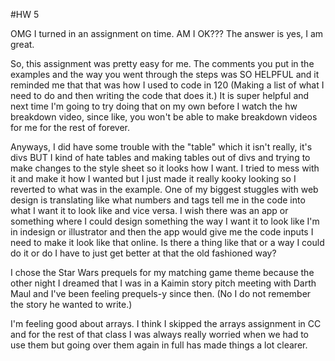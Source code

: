 #HW 5

OMG I turned in an assignment on time. AM I OK??? The answer is yes, I am great.

So, this assignment was pretty easy for me. The comments you put in the examples and the way you went through the steps was SO HELPFUL and it reminded me that that was how I used to code in 120 (Making a list of what I need to do and then writing the code that does it.) It is super helpful and next time I'm going to try doing that on my own before I watch the hw breakdown video, since like, you won't be able to make breakdown videos for me for the rest of forever.

Anyways, I did have some trouble with the "table" which it isn't really, it's divs BUT I kind of hate tables and making tables out of divs and trying to make changes to the style sheet so it looks how I want. I tried to mess with it and make it how I wanted but I just made it really kooky looking so I reverted to what was in the example. One of my biggest stuggles with web design is translating like what numbers and tags tell me in the code into what I want it to look like and vice versa.
I wish there was an app or something where I could design something the way I want it to look like I'm in indesign or illustrator and then the app would give me the code inputs I need to make it look like that online. Is there a thing like that or a way I could do it or do I have to just get better at that the old fashioned way?

I chose the Star Wars prequels for my matching game theme because the other night I dreamed that I was in a Kaimin story pitch meeting with Darth Maul and I've been feeling prequels-y since then. (No I do not remember the story he wanted to write.)

I'm feeling good about arrays. I think I skipped the arrays assignment in CC and for the rest of that class I was always really worried when we had to use them but going over them again in full has made things a lot clearer.
